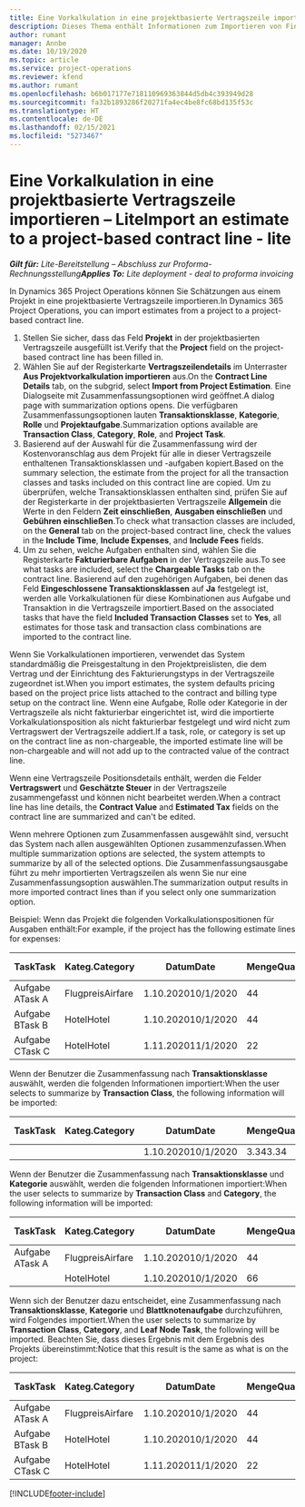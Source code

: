 ```yaml
---
title: Eine Vorkalkulation in eine projektbasierte Vertragszeile importieren – Lite
description: Dieses Thema enthält Informationen zum Importieren von Finanzvorkalkulationen aus einem Projekt in eine Vertragszeile.
author: rumant
manager: Annbe
ms.date: 10/19/2020
ms.topic: article
ms.service: project-operations
ms.reviewer: kfend
ms.author: rumant
ms.openlocfilehash: b6b017177e718110969363844d5db4c393949d28
ms.sourcegitcommit: fa32b1893286f20271fa4ec4be8fc68bd135f53c
ms.translationtype: HT
ms.contentlocale: de-DE
ms.lasthandoff: 02/15/2021
ms.locfileid: "5273467"
---
```

# <a name="import-an-estimate-to-a-project-based-contract-line---lite"></a><span data-ttu-id="d1c1c-103">Eine Vorkalkulation in eine projektbasierte Vertragszeile importieren – Lite</span><span class="sxs-lookup"><span data-stu-id="d1c1c-103">Import an estimate to a project-based contract line - lite</span></span>

<span data-ttu-id="d1c1c-104">_**Gilt für:** Lite-Bereitstellung – Abschluss zur Proforma-Rechnungsstellung_</span><span class="sxs-lookup"><span data-stu-id="d1c1c-104">_**Applies To:** Lite deployment - deal to proforma invoicing_</span></span>

<span data-ttu-id="d1c1c-105">In Dynamics 365 Project Operations können Sie Schätzungen aus einem Projekt in eine projektbasierte Vertragszeile importieren.</span><span class="sxs-lookup"><span data-stu-id="d1c1c-105">In Dynamics 365 Project Operations, you can import estimates from a project to a project-based contract line.</span></span>

1. <span data-ttu-id="d1c1c-106">Stellen Sie sicher, dass das Feld **Projekt** in der projektbasierten Vertragszeile ausgefüllt ist.</span><span class="sxs-lookup"><span data-stu-id="d1c1c-106">Verify that the **Project** field on the project-based contract line has been filled in.</span></span>
2. <span data-ttu-id="d1c1c-107">Wählen Sie auf der Registerkarte **Vertragszeilendetails** im Unterraster **Aus Projektvorkalkulation importieren** aus.</span><span class="sxs-lookup"><span data-stu-id="d1c1c-107">On the **Contract Line Details** tab, on the subgrid, select **Import from Project Estimation**.</span></span> <span data-ttu-id="d1c1c-108">Eine Dialogseite mit Zusammenfassungsoptionen wird geöffnet.</span><span class="sxs-lookup"><span data-stu-id="d1c1c-108">A dialog page with summarization options opens.</span></span> <span data-ttu-id="d1c1c-109">Die verfügbaren Zusammenfassungsoptionen lauten **Transaktionsklasse**, **Kategorie**, **Rolle** und **Projektaufgabe**.</span><span class="sxs-lookup"><span data-stu-id="d1c1c-109">Summarization options available are **Transaction Class**, **Category**, **Role**, and **Project Task**.</span></span>
3. <span data-ttu-id="d1c1c-110">Basierend auf der Auswahl für die Zusammenfassung wird der Kostenvoranschlag aus dem Projekt für alle in dieser Vertragszeile enthaltenen Transaktionsklassen und -aufgaben kopiert.</span><span class="sxs-lookup"><span data-stu-id="d1c1c-110">Based on the summary selection, the estimate from the project for all the transaction classes and tasks included on this contract line are copied.</span></span> <span data-ttu-id="d1c1c-111">Um zu überprüfen, welche Transaktionsklassen enthalten sind, prüfen Sie auf der Registerkarte in der projektbasierten Vertragszeile **Allgemein** die Werte in den Feldern **Zeit einschließen**, **Ausgaben einschließen** und **Gebühren einschließen**.</span><span class="sxs-lookup"><span data-stu-id="d1c1c-111">To check what transaction classes are included, on the **General** tab on the project-based contract line, check the values in the **Include Time**, **Include Expenses**, and **Include Fees** fields.</span></span> 
4. <span data-ttu-id="d1c1c-112">Um zu sehen, welche Aufgaben enthalten sind, wählen Sie die Registerkarte **Fakturierbare Aufgaben** in der Vertragszeile aus.</span><span class="sxs-lookup"><span data-stu-id="d1c1c-112">To see what tasks are included, select the **Chargeable Tasks** tab on the contract line.</span></span> <span data-ttu-id="d1c1c-113">Basierend auf den zugehörigen Aufgaben, bei denen das Feld **Eingeschlossene Transaktionsklassen** auf **Ja** festgelegt ist, werden alle Vorkalkulationen für diese Kombinationen aus Aufgabe und Transaktion in die Vertragszeile importiert.</span><span class="sxs-lookup"><span data-stu-id="d1c1c-113">Based on the associated tasks that have the field **Included Transaction Classes** set to **Yes**, all estimates for those task and transaction class combinations are imported to the contract line.</span></span>

<span data-ttu-id="d1c1c-114">Wenn Sie Vorkalkulationen importieren, verwendet das System standardmäßig die Preisgestaltung in den Projektpreislisten, die dem Vertrag und der Einrichtung des Fakturierungstyps in der Vertragszeile zugeordnet ist.</span><span class="sxs-lookup"><span data-stu-id="d1c1c-114">When you import estimates, the system defaults pricing based on the project price lists attached to the contract and billing type setup on the contract line.</span></span> <span data-ttu-id="d1c1c-115">Wenn eine Aufgabe, Rolle oder Kategorie in der Vertragszeile als nicht fakturierbar eingerichtet ist, wird die importierte Vorkalkulationsposition als nicht fakturierbar festgelegt und wird nicht zum Vertragswert der Vertragszeile addiert.</span><span class="sxs-lookup"><span data-stu-id="d1c1c-115">If a task, role, or category is set up on the contract line as non-chargeable, the imported estimate line will be non-chargeable and will not add up to the contracted value of the contract line.</span></span>

<span data-ttu-id="d1c1c-116">Wenn eine Vertragszeile Positionsdetails enthält, werden die Felder **Vertragswert** und **Geschätzte Steuer** in der Vertragszeile zusammengefasst und können nicht bearbeitet werden.</span><span class="sxs-lookup"><span data-stu-id="d1c1c-116">When a contract line has line details, the **Contract Value** and **Estimated Tax** fields on the contract line are summarized and can't be edited.</span></span>

<span data-ttu-id="d1c1c-117">Wenn mehrere Optionen zum Zusammenfassen ausgewählt sind, versucht das System nach allen ausgewählten Optionen zusammenzufassen.</span><span class="sxs-lookup"><span data-stu-id="d1c1c-117">When multiple summarization options are selected, the system attempts to summarize by all of the selected options.</span></span> <span data-ttu-id="d1c1c-118">Die Zusammenfassungsausgabe führt zu mehr importierten Vertragszeilen als wenn Sie nur eine Zusammenfassungsoption auswählen.</span><span class="sxs-lookup"><span data-stu-id="d1c1c-118">The summarization output results in more imported contract lines than if you select only one summarization option.</span></span>

<span data-ttu-id="d1c1c-119">Beispiel: Wenn das Projekt die folgenden Vorkalkulationspositionen für Ausgaben enthält:</span><span class="sxs-lookup"><span data-stu-id="d1c1c-119">For example, if the project has the following estimate lines for expenses:</span></span>

| <span data-ttu-id="d1c1c-120">Task</span><span class="sxs-lookup"><span data-stu-id="d1c1c-120">Task</span></span> | <span data-ttu-id="d1c1c-121">Kateg.</span><span class="sxs-lookup"><span data-stu-id="d1c1c-121">Category</span></span> | <span data-ttu-id="d1c1c-122">Datum</span><span class="sxs-lookup"><span data-stu-id="d1c1c-122">Date</span></span> | <span data-ttu-id="d1c1c-123">Menge</span><span class="sxs-lookup"><span data-stu-id="d1c1c-123">Quantity</span></span> | <span data-ttu-id="d1c1c-124">Einheitenpreis</span><span class="sxs-lookup"><span data-stu-id="d1c1c-124">Unit price</span></span> | <span data-ttu-id="d1c1c-125">Betrag</span><span class="sxs-lookup"><span data-stu-id="d1c1c-125">Amount</span></span> |
| --- | --- | --- | --- | --- | --- |
| <span data-ttu-id="d1c1c-126">Aufgabe A</span><span class="sxs-lookup"><span data-stu-id="d1c1c-126">Task A</span></span> | <span data-ttu-id="d1c1c-127">Flugpreis</span><span class="sxs-lookup"><span data-stu-id="d1c1c-127">Airfare</span></span> | <span data-ttu-id="d1c1c-128">1.10.2020</span><span class="sxs-lookup"><span data-stu-id="d1c1c-128">10/1/2020</span></span> | <span data-ttu-id="d1c1c-129">4</span><span class="sxs-lookup"><span data-stu-id="d1c1c-129">4</span></span> | <span data-ttu-id="d1c1c-130">400</span><span class="sxs-lookup"><span data-stu-id="d1c1c-130">400</span></span> | <span data-ttu-id="d1c1c-131">1600</span><span class="sxs-lookup"><span data-stu-id="d1c1c-131">1600</span></span> |
| <span data-ttu-id="d1c1c-132">Aufgabe B</span><span class="sxs-lookup"><span data-stu-id="d1c1c-132">Task B</span></span> | <span data-ttu-id="d1c1c-133">Hotel</span><span class="sxs-lookup"><span data-stu-id="d1c1c-133">Hotel</span></span> | <span data-ttu-id="d1c1c-134">1.10.2020</span><span class="sxs-lookup"><span data-stu-id="d1c1c-134">10/1/2020</span></span> | <span data-ttu-id="d1c1c-135">4</span><span class="sxs-lookup"><span data-stu-id="d1c1c-135">4</span></span> | <span data-ttu-id="d1c1c-136">200</span><span class="sxs-lookup"><span data-stu-id="d1c1c-136">200</span></span> | <span data-ttu-id="d1c1c-137">800</span><span class="sxs-lookup"><span data-stu-id="d1c1c-137">800</span></span> |
| <span data-ttu-id="d1c1c-138">Aufgabe C</span><span class="sxs-lookup"><span data-stu-id="d1c1c-138">Task C</span></span> | <span data-ttu-id="d1c1c-139">Hotel</span><span class="sxs-lookup"><span data-stu-id="d1c1c-139">Hotel</span></span> | <span data-ttu-id="d1c1c-140">1.11.2020</span><span class="sxs-lookup"><span data-stu-id="d1c1c-140">11/1/2020</span></span> | <span data-ttu-id="d1c1c-141">2</span><span class="sxs-lookup"><span data-stu-id="d1c1c-141">2</span></span> | <span data-ttu-id="d1c1c-142">200</span><span class="sxs-lookup"><span data-stu-id="d1c1c-142">200</span></span> | <span data-ttu-id="d1c1c-143">400</span><span class="sxs-lookup"><span data-stu-id="d1c1c-143">400</span></span> |

<span data-ttu-id="d1c1c-144">Wenn der Benutzer die Zusammenfassung nach **Transaktionsklasse** auswählt, werden die folgenden Informationen importiert:</span><span class="sxs-lookup"><span data-stu-id="d1c1c-144">When the user selects to summarize by **Transaction Class**, the following information will be imported:</span></span>

| <span data-ttu-id="d1c1c-145">Task</span><span class="sxs-lookup"><span data-stu-id="d1c1c-145">Task</span></span> | <span data-ttu-id="d1c1c-146">Kateg.</span><span class="sxs-lookup"><span data-stu-id="d1c1c-146">Category</span></span> | <span data-ttu-id="d1c1c-147">Datum</span><span class="sxs-lookup"><span data-stu-id="d1c1c-147">Date</span></span> | <span data-ttu-id="d1c1c-148">Menge</span><span class="sxs-lookup"><span data-stu-id="d1c1c-148">Quantity</span></span> | <span data-ttu-id="d1c1c-149">Einheitenpreis</span><span class="sxs-lookup"><span data-stu-id="d1c1c-149">Unit price</span></span> | <span data-ttu-id="d1c1c-150">Betrag</span><span class="sxs-lookup"><span data-stu-id="d1c1c-150">Amount</span></span> |
| --- | --- | --- | --- | --- | --- |
| &nbsp; | &nbsp; | <span data-ttu-id="d1c1c-151">1.10.2020</span><span class="sxs-lookup"><span data-stu-id="d1c1c-151">10/1/2020</span></span> | <span data-ttu-id="d1c1c-152">3.34</span><span class="sxs-lookup"><span data-stu-id="d1c1c-152">3.34</span></span> | <span data-ttu-id="d1c1c-153">840</span><span class="sxs-lookup"><span data-stu-id="d1c1c-153">840</span></span> | <span data-ttu-id="d1c1c-154">2800</span><span class="sxs-lookup"><span data-stu-id="d1c1c-154">2800</span></span> |

<span data-ttu-id="d1c1c-155">Wenn der Benutzer die Zusammenfassung nach **Transaktionsklasse** und **Kategorie** auswählt, werden die folgenden Informationen importiert:</span><span class="sxs-lookup"><span data-stu-id="d1c1c-155">When the user selects to summarize by **Transaction Class** and **Category**, the following information will be imported:</span></span>

| <span data-ttu-id="d1c1c-156">Task</span><span class="sxs-lookup"><span data-stu-id="d1c1c-156">Task</span></span> | <span data-ttu-id="d1c1c-157">Kateg.</span><span class="sxs-lookup"><span data-stu-id="d1c1c-157">Category</span></span> | <span data-ttu-id="d1c1c-158">Datum</span><span class="sxs-lookup"><span data-stu-id="d1c1c-158">Date</span></span> | <span data-ttu-id="d1c1c-159">Menge</span><span class="sxs-lookup"><span data-stu-id="d1c1c-159">Quantity</span></span> | <span data-ttu-id="d1c1c-160">Einheitenpreis</span><span class="sxs-lookup"><span data-stu-id="d1c1c-160">Unit price</span></span> | <span data-ttu-id="d1c1c-161">Betrag</span><span class="sxs-lookup"><span data-stu-id="d1c1c-161">Amount</span></span> |
| --- | --- | --- | --- | --- | --- |
| <span data-ttu-id="d1c1c-162">Aufgabe A</span><span class="sxs-lookup"><span data-stu-id="d1c1c-162">Task A</span></span> | <span data-ttu-id="d1c1c-163">Flugpreis</span><span class="sxs-lookup"><span data-stu-id="d1c1c-163">Airfare</span></span> | <span data-ttu-id="d1c1c-164">1.10.2020</span><span class="sxs-lookup"><span data-stu-id="d1c1c-164">10/1/2020</span></span> | <span data-ttu-id="d1c1c-165">4</span><span class="sxs-lookup"><span data-stu-id="d1c1c-165">4</span></span> | <span data-ttu-id="d1c1c-166">400</span><span class="sxs-lookup"><span data-stu-id="d1c1c-166">400</span></span> | <span data-ttu-id="d1c1c-167">1600</span><span class="sxs-lookup"><span data-stu-id="d1c1c-167">1600</span></span> |
| &nbsp;| <span data-ttu-id="d1c1c-168">Hotel</span><span class="sxs-lookup"><span data-stu-id="d1c1c-168">Hotel</span></span> | <span data-ttu-id="d1c1c-169">1.10.2020</span><span class="sxs-lookup"><span data-stu-id="d1c1c-169">10/1/2020</span></span> | <span data-ttu-id="d1c1c-170">6</span><span class="sxs-lookup"><span data-stu-id="d1c1c-170">6</span></span> | <span data-ttu-id="d1c1c-171">200</span><span class="sxs-lookup"><span data-stu-id="d1c1c-171">200</span></span> | <span data-ttu-id="d1c1c-172">1200</span><span class="sxs-lookup"><span data-stu-id="d1c1c-172">1200</span></span> |

<span data-ttu-id="d1c1c-173">Wenn sich der Benutzer dazu entscheidet, eine Zusammenfassung nach **Transaktionsklasse**, **Kategorie** und **Blattknotenaufgabe** durchzuführen, wird Folgendes importiert.</span><span class="sxs-lookup"><span data-stu-id="d1c1c-173">When the user selects to summarize by **Transaction Class**, **Category**, and **Leaf Node Task**, the following will be imported.</span></span> <span data-ttu-id="d1c1c-174">Beachten Sie, dass dieses Ergebnis mit dem Ergebnis des Projekts übereinstimmt:</span><span class="sxs-lookup"><span data-stu-id="d1c1c-174">Notice that this result is the same as what is on the project:</span></span>

| <span data-ttu-id="d1c1c-175">Task</span><span class="sxs-lookup"><span data-stu-id="d1c1c-175">Task</span></span> | <span data-ttu-id="d1c1c-176">Kateg.</span><span class="sxs-lookup"><span data-stu-id="d1c1c-176">Category</span></span> | <span data-ttu-id="d1c1c-177">Datum</span><span class="sxs-lookup"><span data-stu-id="d1c1c-177">Date</span></span> | <span data-ttu-id="d1c1c-178">Menge</span><span class="sxs-lookup"><span data-stu-id="d1c1c-178">Quantity</span></span> | <span data-ttu-id="d1c1c-179">Einheitenpreis</span><span class="sxs-lookup"><span data-stu-id="d1c1c-179">Unit price</span></span> | <span data-ttu-id="d1c1c-180">Betrag</span><span class="sxs-lookup"><span data-stu-id="d1c1c-180">Amount</span></span> |
| --- | --- | --- | --- | --- | --- |
| <span data-ttu-id="d1c1c-181">Aufgabe A</span><span class="sxs-lookup"><span data-stu-id="d1c1c-181">Task A</span></span> | <span data-ttu-id="d1c1c-182">Flugpreis</span><span class="sxs-lookup"><span data-stu-id="d1c1c-182">Airfare</span></span> | <span data-ttu-id="d1c1c-183">1.10.2020</span><span class="sxs-lookup"><span data-stu-id="d1c1c-183">10/1/2020</span></span> | <span data-ttu-id="d1c1c-184">4</span><span class="sxs-lookup"><span data-stu-id="d1c1c-184">4</span></span> | <span data-ttu-id="d1c1c-185">400</span><span class="sxs-lookup"><span data-stu-id="d1c1c-185">400</span></span> | <span data-ttu-id="d1c1c-186">1600</span><span class="sxs-lookup"><span data-stu-id="d1c1c-186">1600</span></span> |
| <span data-ttu-id="d1c1c-187">Aufgabe B</span><span class="sxs-lookup"><span data-stu-id="d1c1c-187">Task B</span></span> | <span data-ttu-id="d1c1c-188">Hotel</span><span class="sxs-lookup"><span data-stu-id="d1c1c-188">Hotel</span></span> | <span data-ttu-id="d1c1c-189">1.10.2020</span><span class="sxs-lookup"><span data-stu-id="d1c1c-189">10/1/2020</span></span> | <span data-ttu-id="d1c1c-190">4</span><span class="sxs-lookup"><span data-stu-id="d1c1c-190">4</span></span> | <span data-ttu-id="d1c1c-191">200</span><span class="sxs-lookup"><span data-stu-id="d1c1c-191">200</span></span> | <span data-ttu-id="d1c1c-192">800</span><span class="sxs-lookup"><span data-stu-id="d1c1c-192">800</span></span> |
| <span data-ttu-id="d1c1c-193">Aufgabe C</span><span class="sxs-lookup"><span data-stu-id="d1c1c-193">Task C</span></span> | <span data-ttu-id="d1c1c-194">Hotel</span><span class="sxs-lookup"><span data-stu-id="d1c1c-194">Hotel</span></span> | <span data-ttu-id="d1c1c-195">1.11.2020</span><span class="sxs-lookup"><span data-stu-id="d1c1c-195">11/1/2020</span></span> | <span data-ttu-id="d1c1c-196">2</span><span class="sxs-lookup"><span data-stu-id="d1c1c-196">2</span></span> | <span data-ttu-id="d1c1c-197">200</span><span class="sxs-lookup"><span data-stu-id="d1c1c-197">200</span></span> | <span data-ttu-id="d1c1c-198">400</span><span class="sxs-lookup"><span data-stu-id="d1c1c-198">400</span></span> |


[!INCLUDE[footer-include](../../includes/footer-banner.md)]